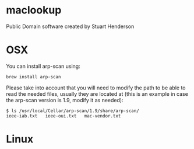 # maclookup
Public Domain software created by Stuart Henderson

# OSX

You can install arp-scan using:

```
brew install arp-scan
```
Please take into account that you will need to modify the path to be able to read the needed files, usually
they are located at (this is an example in case the arp-scan version is 1.9, modify it as needed):
```
$ ls /usr/local/Cellar/arp-scan/1.9/share/arp-scan/
ieee-iab.txt   ieee-oui.txt   mac-vendor.txt
```

# Linux

